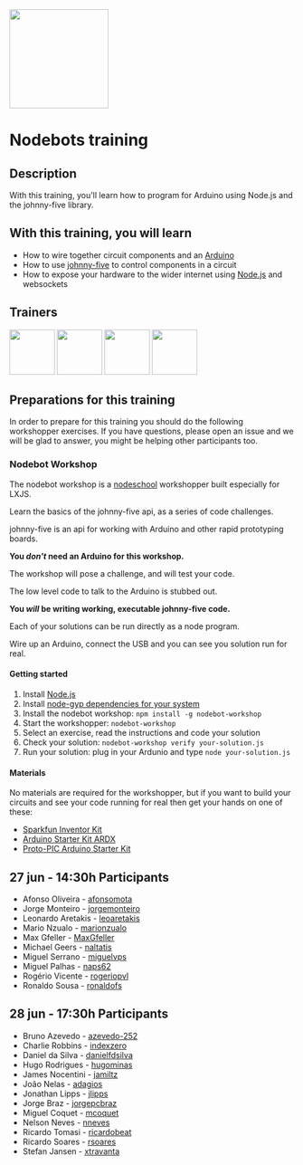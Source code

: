 <img src="http://nodebots.io/img/nodebot.png" width="175">

# Nodebots training

## Description

With this training, you'll learn how to program for Arduino using Node.js and the johnny-five library. 

## With this training, you will learn

* How to wire together circuit components and an [Arduino](http://www.arduino.cc/)
* How to use [johnny-five](https://github.com/rwaldron/johnny-five) to control components in a circuit
* How to expose your hardware to the wider internet using [Node.js](http://nodejs.org/) and websockets

## Trainers

<a href="https://twitter.com/_alanshaw"><img width="80" height="80" src="http://avatars.io/twitter/_alanshaw?size=large"></a>
<a href="https://twitter.com/achingbrain"><img width="80" height="80" src="http://avatars.io/twitter/achingbrain?size=large"></a>
<a href="https://twitter.com/gorhgorh"><img width="80" height="80" src="http://avatars.io/twitter/gorhgorh?size=large"></a>
<a href="https://twitter.com/olizilla"><img width="80" height="80" src="http://avatars.io/twitter/olizilla?size=large"></a>

## Preparations for this training

In order to prepare for this training you should do the following workshopper exercises. If you have questions, please open an issue and we will be glad to answer, you might be helping other participants too.

### Nodebot Workshop

The nodebot workshop is a [nodeschool](http://nodeschool.io/) workshopper built especially for LXJS.

Learn the basics of the johnny-five api, as a series of code challenges.

johnny-five is an api for working with Arduino and other rapid prototyping boards.

**You _don't_ need an Arduino for this workshop.**

The workshop will pose a challenge, and will test your code.

The low level code to talk to the Arduino is stubbed out.

**You _will_ be writing working, executable johnny-five code.**

Each of your solutions can be run directly as a node program.

Wire up an Arduino, connect the USB and you can see you solution run for real.

#### Getting started

1. Install [Node.js](http://nodejs.org/)
2. Install [node-gyp dependencies for your system](https://github.com/TooTallNate/node-gyp#installation)
3. Install the nodebot workshop: `npm install -g nodebot-workshop`
4. Start the workshopper: `nodebot-workshop`
5. Select an exercise, read the instructions and code your solution
6. Check your solution: `nodebot-workshop verify your-solution.js`
7. Run your solution: plug in your Ardunio and type `node your-solution.js`

#### Materials

No materials are required for the workshopper, but if you want to build your circuits and see your code running for real then get your hands on one of these:

* [Sparkfun Inventor Kit](https://www.sparkfun.com/products/12001)
* [Arduino Starter Kit ARDX](http://oomlout.co.uk/collections/arduino/products/arduino-starter-kit-ardx)
* [Proto-PIC Arduino Starter Kit](http://proto-pic.co.uk/proto-pic-arduino-starter-kit-for-arduino-uno/)

## 27 jun - 14:30h Participants

- Afonso Oliveira - [afonsomota](https://github.com/afonsomota)
- Jorge Monteiro - [jorgemonteiro](https://github.com/jorgemonteiro)
- Leonardo Aretakis - [leoaretakis](https://github.com/leoaretakis)
- Mario Nzualo - [marionzualo](https://github.com/marionzualo)
- Max Gfeller - [MaxGfeller](https://github.com/MaxGfeller)
- Michael Geers - [naltatis](https://github.com/naltatis)
- Miguel Serrano - [miguelvps](https://github.com/miguelvps)
- Miguel Palhas - [naps62](https://github.com/naps62)
- Rogério Vicente - [rogeriopvl](https://github.com/rogeriopvl)
- Ronaldo Sousa - [ronaldofs](https://github.com/ronaldofs)

## 28 jun - 17:30h Participants

- Bruno Azevedo - [azevedo-252](https://github.com/azevedo-252)
- Charlie Robbins - [indexzero](https://github.com/indexzero)
- Daniel da Silva - [danielfdsilva](https://github.com/danielfdsilva)
- Hugo Rodrigues - [hugominas](https://github.com/hugominas)
- James Nocentini - [jamiltz](https://github.com/jamiltz)
- João Nelas - [adagios](https://github.com/adagios)
- Jonathan Lipps - [jlipps](https://github.com/jlipps)
- Jorge Braz - [jorgepcbraz](https://github.com/jorgepcbraz)
- Miguel Coquet - [mcoquet](https://github.com/mcoquet)
- Nelson Neves - [nneves](https://github.com/nneves)
- Ricardo Tomasi - [ricardobeat](https://github.com/ricardobeat)
- Ricardo Soares - [rsoares](https://github.com/rsoares)
- Stefan Jansen - [xtravanta](https://github.com/xtravanta)
